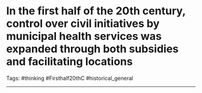 # In the first half of the 20th century, control over civil initiatives by municipal health services was expanded through both subsidies and facilitating locations
Tags: #thinking #Firsthalf20thC #historical_general 

---